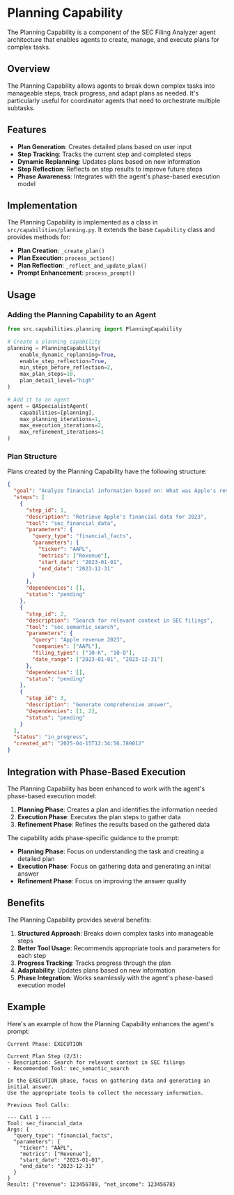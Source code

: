 # Planning Capability

The Planning Capability is a component of the SEC Filing Analyzer agent architecture that enables agents to create, manage, and execute plans for complex tasks.

## Overview

The Planning Capability allows agents to break down complex tasks into manageable steps, track progress, and adapt plans as needed. It's particularly useful for coordinator agents that need to orchestrate multiple subtasks.

## Features

- **Plan Generation**: Creates detailed plans based on user input
- **Step Tracking**: Tracks the current step and completed steps
- **Dynamic Replanning**: Updates plans based on new information
- **Step Reflection**: Reflects on step results to improve future steps
- **Phase Awareness**: Integrates with the agent's phase-based execution model

## Implementation

The Planning Capability is implemented as a class in `src/capabilities/planning.py`. It extends the base `Capability` class and provides methods for:

- **Plan Creation**: `_create_plan()`
- **Plan Execution**: `process_action()`
- **Plan Reflection**: `_reflect_and_update_plan()`
- **Prompt Enhancement**: `process_prompt()`

## Usage

### Adding the Planning Capability to an Agent

```python
from src.capabilities.planning import PlanningCapability

# Create a planning capability
planning = PlanningCapability(
    enable_dynamic_replanning=True,
    enable_step_reflection=True,
    min_steps_before_reflection=2,
    max_plan_steps=10,
    plan_detail_level="high"
)

# Add it to an agent
agent = QASpecialistAgent(
    capabilities=[planning],
    max_planning_iterations=1,
    max_execution_iterations=2,
    max_refinement_iterations=1
)
```

### Plan Structure

Plans created by the Planning Capability have the following structure:

```json
{
  "goal": "Analyze financial information based on: What was Apple's revenue in 2023?",
  "steps": [
    {
      "step_id": 1,
      "description": "Retrieve Apple's financial data for 2023",
      "tool": "sec_financial_data",
      "parameters": {
        "query_type": "financial_facts",
        "parameters": {
          "ticker": "AAPL",
          "metrics": ["Revenue"],
          "start_date": "2023-01-01",
          "end_date": "2023-12-31"
        }
      },
      "dependencies": [],
      "status": "pending"
    },
    {
      "step_id": 2,
      "description": "Search for relevant context in SEC filings",
      "tool": "sec_semantic_search",
      "parameters": {
        "query": "Apple revenue 2023",
        "companies": ["AAPL"],
        "filing_types": ["10-K", "10-Q"],
        "date_range": ["2023-01-01", "2023-12-31"]
      },
      "dependencies": [],
      "status": "pending"
    },
    {
      "step_id": 3,
      "description": "Generate comprehensive answer",
      "dependencies": [1, 2],
      "status": "pending"
    }
  ],
  "status": "in_progress",
  "created_at": "2025-04-15T12:34:56.789012"
}
```

## Integration with Phase-Based Execution

The Planning Capability has been enhanced to work with the agent's phase-based execution model:

1. **Planning Phase**: Creates a plan and identifies the information needed
2. **Execution Phase**: Executes the plan steps to gather data
3. **Refinement Phase**: Refines the results based on the gathered data

The capability adds phase-specific guidance to the prompt:

- **Planning Phase**: Focus on understanding the task and creating a detailed plan
- **Execution Phase**: Focus on gathering data and generating an initial answer
- **Refinement Phase**: Focus on improving the answer quality

## Benefits

The Planning Capability provides several benefits:

1. **Structured Approach**: Breaks down complex tasks into manageable steps
2. **Better Tool Usage**: Recommends appropriate tools and parameters for each step
3. **Progress Tracking**: Tracks progress through the plan
4. **Adaptability**: Updates plans based on new information
5. **Phase Integration**: Works seamlessly with the agent's phase-based execution model

## Example

Here's an example of how the Planning Capability enhances the agent's prompt:

```
Current Phase: EXECUTION

Current Plan Step (2/3):
- Description: Search for relevant context in SEC filings
- Recommended Tool: sec_semantic_search

In the EXECUTION phase, focus on gathering data and generating an initial answer.
Use the appropriate tools to collect the necessary information.

Previous Tool Calls:

--- Call 1 ---
Tool: sec_financial_data
Args: {
  "query_type": "financial_facts",
  "parameters": {
    "ticker": "AAPL",
    "metrics": ["Revenue"],
    "start_date": "2023-01-01",
    "end_date": "2023-12-31"
  }
}
Result: {"revenue": 123456789, "net_income": 12345678}
```
